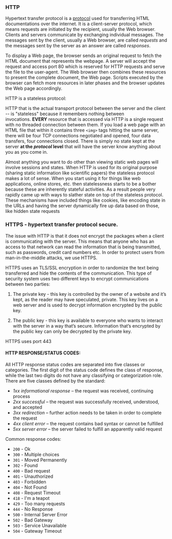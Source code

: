 ### HTTP

Hypertext transfer protocol is a [protocol](https://developer.mozilla.org/en-US/docs/Glossary/Protocol) used for transferring HTML documentations over the internet. It is a client-server protocol, which means requests are initiated by the recipient, usually the Web browser. Clients and servers communicate by exchanging individual messages. The messages sent by the client, usually a Web browser, are called _requests_ and the messages sent by the server as an answer are called _responses_.

To display a Web page, the browser sends an original request to fetch the HTML document that represents the webpage. A server will accept the request and access port 80 which is reserved for HTTP requests and serve the file to the user-agent. The Web browser then combines these resources to present the complete document, the Web page. Scripts executed by the browser can fetch more resources in later phases and the browser updates the Web page accordingly.

HTTP is a stateless protocol:

HTTP that is the actual transport protocol between the server and the client -- is "stateless" because it remembers nothing between invocations. **EVERY** resource that is accessed via HTTP is a single request with no threaded connection between them. If you load a web page with an HTML file that within it contains three `<img>` tags hitting the same server, there will be four TCP connections negotiated and opened, four data transfers, four connections closed. There is simply no state kept at the server **at the _protocol_ level** that will have the server know anything about you as you come in.

Almost anything you want to do other than viewing static web pages will involve sessions and states. When HTTP is used for its original purpose (sharing static information like scientific papers) the stateless protocol makes a lot of sense. When you start using it for things like web applications, online stores, etc. then statelessness starts to be a bother because these are inherently stateful activities. As a result people very rapidly came up with ways to slather state on top of the stateless protocol. These mechanisms have included things like cookies, like encoding state in the URLs and having the server dynamically fire up data based on those, like hidden state requests

### HTTPS - hypertext transfer protocol secure. 

The issue with HTTP is that it does not encrypt the packages when a client is communicating with the server. This means that anyone who has an access to that network can read the information that is being transmitted, such as passwords, credit card numbers etc. In order to protect users from man-in-the-middle attacks, we use HTTPS. 

HTTPS uses an TLS/SSL encryption in order to randomize the text being transferred and hide the contents of the communication. This type of security system uses two different keys to encrypt communications between two parties:

1. The private key - this key is controlled by the owner of a website and it’s kept, as the reader may have speculated, private. This key lives on a web server and is used to decrypt information encrypted by the public key.

2. The public key - this key is available to everyone who wants to interact with the server in a way that’s secure. Information that’s encrypted by the public key can only be decrypted by the private key.

HTTPS uses port 443

#### HTTP RESPONSE/STATUS CODES:

All HTTP response status codes are separated into five classes or categories. The first digit of the status code defines the class of response, while the last two digits do not have any classifying or categorization role. There are five classes defined by the standard:

- _1xx informational response_ – the request was received, continuing process
- _2xx successful_ – the request was successfully received, understood, and accepted
- _3xx redirection_ – further action needs to be taken in order to complete the request
- _4xx client error_ – the request contains bad syntax or cannot be fulfilled
- _5xx server error_ – the server failed to fulfill an apparently valid request

Common response codes:

- `200` - Ok
- `300` - Multiple choices
- `301` - Moved Permanently
- `302` - Found
- `400` - Bad request
- `401` - Unauthorized
- `403` - Forbidden
- `404` - Not Found
- `408` - Request Timeout
- `418` - I'm a teapot
- `429` - Too many requests
- `444` - No Response
- `500` - Internal Server Error
- `502` - Bad Gateway
- `503` - Service Unavailable
- `504` - Gateway Timeout

